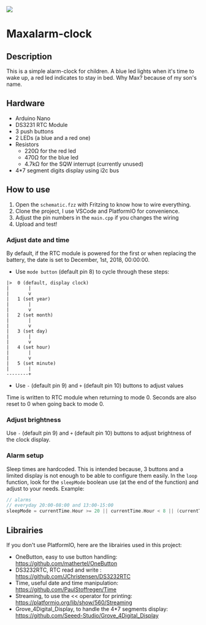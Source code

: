 ![](https://img.shields.io/gitlab/pipeline/6wheels/maxalarm-clock/master.svg?style=for-the-badge)

# Maxalarm-clock
## Description
This is a simple alarm-clock for children. A blue led lights when it's time to wake up, a red led indicates to stay in bed.
Why Max? because of my son's name.

## Hardware
- Arduino Nano
- DS3231 RTC Module
- 3 push buttons
- 2 LEDs (a blue and a red one)
- Resistors
  - 220Ω for the red led
  - 470Ω for the blue led
  - 4.7kΩ for the SQW interrupt (currently unused)
- 4*7 segment digits display using i2c bus

## How to use
1. Open the `schematic.fzz` with Fritzing to know how to wire everything.
2. Clone the project, I use VSCode and PlatformIO for convenience.
3. Adjust the pin numbers in the `main.cpp` if you changes the wiring
4. Upload and test!

### Adjust date and time
By default, if the RTC module is powered for the first or when replacing the battery, the date is set to December, 1st, 2018, 00:00:00.
- Use `mode button` (default pin 8) to cycle through these steps:
```
|>  0 (default, display clock)
|       |
|       v
|   1 (set year)
|       |
|       v
|   2 (set month)
|       |
|       v
|   3 (set day)
|       |
|       v
|   4 (set hour)
|       |
|       v
|   5 (set minute)
|       |
--------+
```
- Use `-` (default pin 9) and `+` (default pin 10) buttons to adjust values

Time is written to RTC module when returning to mode 0. Seconds are also reset to 0 when going back to mode 0.

### Adjust brightness
Use `-` (default pin 9) and `+` (default pin 10) buttons to adjust brightness of the clock display.

### Alarm setup
Sleep times are hardcoded. This is intended because, 3 buttons and a limited display is not enough to be able to configure them easily.
In the `loop` function, look for the `sleepMode` boolean use (at the end of the function) and adjust to your needs.
Example:
```cpp
// alarms
// everyday 20:00-08:00 and 13:00-15:00
sleepMode = currentTime.Hour >= 20 || currentTime.Hour < 8 || (currentTime.Hour >= 13 && currentTime.Hour < 15);
```

## Librairies
If you don't use PlatformIO, here are the librairies used in this project:
- OneButton, easy to use button handling: https://github.com/mathertel/OneButton
- DS3232RTC, RTC read and write : https://github.com/JChristensen/DS3232RTC
- Time, useful date and time manipulation: https://github.com/PaulStoffregen/Time
- Streaming, to use the << operator for printing: https://platformio.org/lib/show/560/Streaming
- Grove_4Digital_Display, to handle the 4*7 segments display: https://github.com/Seeed-Studio/Grove_4Digital_Display
